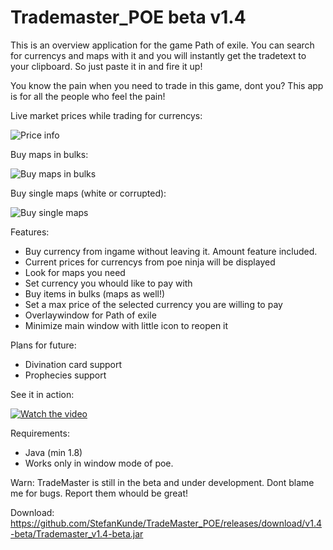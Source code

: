 # Trademaster_POE beta v1.4

This is an overview application for the game Path of exile.
You can search for currencys and maps with it and you will instantly get the tradetext to your clipboard.
So just paste it in and fire it up!

You know the pain when you need to trade in this game, dont you?
This app is for all the people who feel the pain!



Live market prices while trading for currencys:

![Price info](https://i.imgur.com/teQ3lG8.jpg)

Buy maps in bulks:

![Buy maps in bulks](https://i.imgur.com/TDVu8iB.jpg)

Buy single maps (white or corrupted):

![Buy single maps](https://i.imgur.com/f6pb41H.jpg)


Features:
+ Buy currency from ingame without leaving it. Amount feature included.
+ Current prices for currencys from poe ninja will be displayed
+ Look for maps you need
+ Set currency you whould like to pay with
+ Buy items in bulks (maps as well!)
+ Set a max price of the selected currency you are willing to pay
+ Overlaywindow for Path of exile
+ Minimize main window with little icon to reopen it


Plans for future:
- Divination card support
- Prophecies support

See it in action:

[![Watch the video](https://i.imgur.com/MFv8uM6.jpg)](https://youtu.be/Kjw1hk6pU_M)



Requirements:
- Java (min 1.8)
- Works only in window mode of poe.

Warn:
TradeMaster is still in the beta and under development.
Dont blame me for bugs. Report them whould be great!


Download:
https://github.com/StefanKunde/TradeMaster_POE/releases/download/v1.4-beta/Trademaster_v1.4-beta.jar
